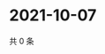 # 2021-10-07

共 0 条

<!-- BEGIN WEIBO -->
<!-- 最后更新时间 Thu Oct 07 2021 17:12:11 GMT+0800 (China Standard Time) -->

<!-- END WEIBO -->
